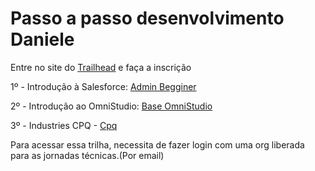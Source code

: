 # Passo a passo desenvolvimento Daniele

Entre no site do [Trailhead](https://trailhead.salesforce.com) e faça a inscrição

1º - Introdução à Salesforce: [Admin Begginer](https://trailhead.salesforce.com/content/learn/trails/force_com_admin_beginner)

2º - Introdução ao OmniStudio: [Base OmniStudio](https://trailhead.salesforce.com/users/strailhead/trailmixes/prepare-for-your-salesforce-omni-studio-consultant-credential)

3º - Industries CPQ - [Cpq](https://partnerlearningcamp.salesforce.com/s/browse-catalog?plc__recordId=fO71Z4%2FdUUMQE587cF1X%2F%2BcaXBdoU7vW6FI08tQ%2FmqSRefnmj1LK2x%2FsAu87uZNn)



Para acessar essa trilha, necessita de fazer login com uma org liberada para as jornadas técnicas.(Por email)
